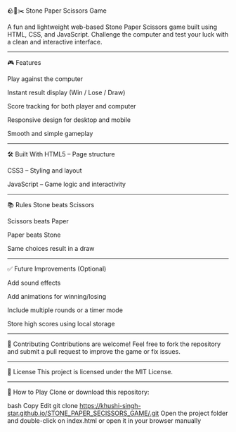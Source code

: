 🪨📄✂️ Stone Paper Scissors Game

A fun and lightweight web-based Stone Paper Scissors game built using HTML, CSS, and JavaScript. Challenge the computer and test your luck with a clean and interactive interface.

---

🎮 Features

Play against the computer

Instant result display (Win / Lose / Draw)

Score tracking for both player and computer

Responsive design for desktop and mobile

Smooth and simple gameplay

---

🛠️ Built With
HTML5 – Page structure

CSS3 – Styling and layout

JavaScript – Game logic and interactivity

---

📚 Rules
Stone beats Scissors

Scissors beats Paper

Paper beats Stone

Same choices result in a draw

---

✅ Future Improvements (Optional)

Add sound effects

Add animations for winning/losing

Include multiple rounds or a timer mode

Store high scores using local storage

---

🤝 Contributing
Contributions are welcome! Feel free to fork the repository and submit a pull request to improve the game or fix issues.

---

📄 License
This project is licensed under the MIT License.

---

🚀 How to Play
Clone or download this repository:

bash
Copy
Edit
git clone https://khushi-singh-star.github.io/STONE_PAPER_SECISSORS_GAME/.git
Open the project folder and double-click on index.html
or open it in your browser manually
